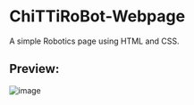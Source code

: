 # ChiTTiRoBot-Webpage

A simple Robotics page using HTML and CSS.

## Preview:

![image](https://user-images.githubusercontent.com/55031190/102716574-bde79b00-4302-11eb-86e4-2a9946e38659.png)
